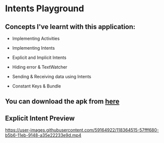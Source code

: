 # Intents Playground

## Concepts I've learnt with this application:

- Implementing Activities

- Implementing Intents

- Explicit and Implicit Intents

- Hiding error & TextWatcher

- Sending & Receiving data using Intents

- Constant Keys & Bundle



## You can download the apk from [here]()



## Explicit Intent Preview
https://user-images.githubusercontent.com/59164922/118364515-57fff680-b5b6-11eb-9148-a35e22233e9d.mp4



